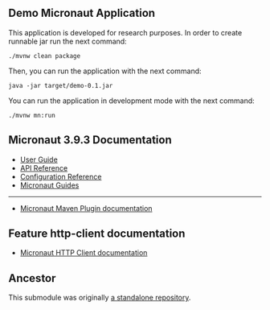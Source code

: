 ## Demo Micronaut Application

This application is developed for research purposes.
In order to create runnable jar run the next command:
```shell
./mvnw clean package
```
Then, you can run the application with the next command:
```shell
java -jar target/demo-0.1.jar
```
You can run the application in development mode with the next command:
```shell
./mvnw mn:run
```

## Micronaut 3.9.3 Documentation

- [User Guide](https://docs.micronaut.io/3.9.3/guide/index.html)
- [API Reference](https://docs.micronaut.io/3.9.3/api/index.html)
- [Configuration Reference](https://docs.micronaut.io/3.9.3/guide/configurationreference.html)
- [Micronaut Guides](https://guides.micronaut.io/index.html)
---

- [Micronaut Maven Plugin documentation](https://micronaut-projects.github.io/micronaut-maven-plugin/latest/)
## Feature http-client documentation

- [Micronaut HTTP Client documentation](https://docs.micronaut.io/latest/guide/index.html#httpClient)

## Ancestor

This submodule was
originally [a standalone repository](https://github.com/volodya-lombrozo/micronaut-example).
